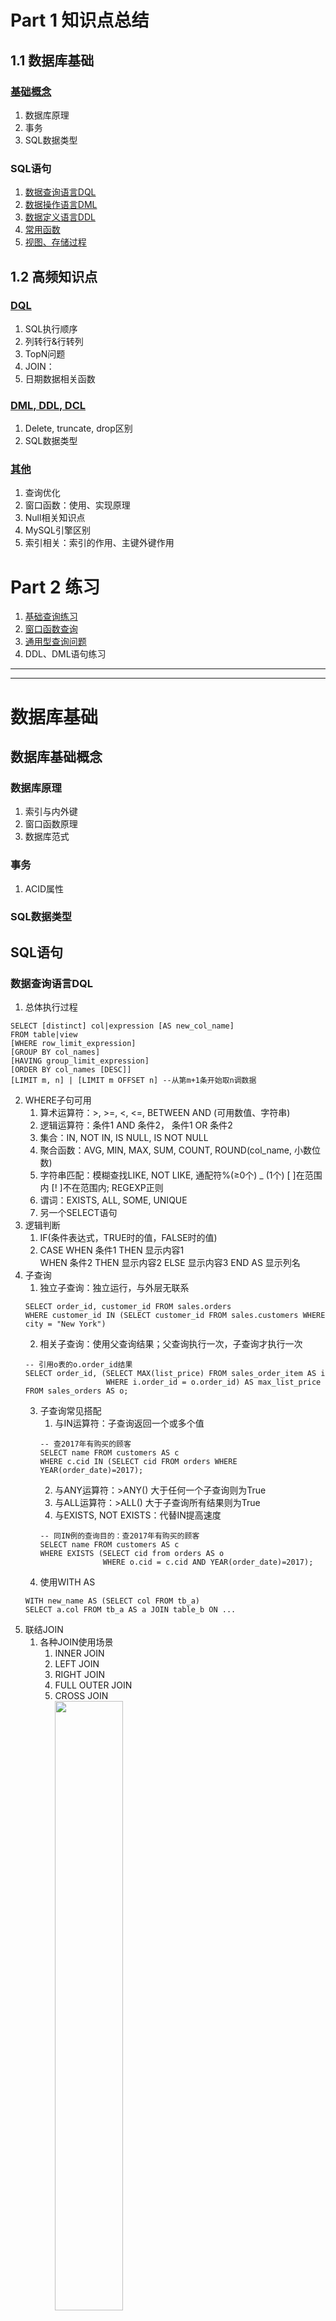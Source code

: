 # Part 1 知识点总结

## 1.1 数据库基础

### [基础概念](#db_basic)
1. 数据库原理
2. 事务
3. SQL数据类型

### SQL语句

1. [数据查询语言DQL](#sql_dql)
2. [数据操作语言DML](#sql_dml)
3. [数据定义语言DDL](#sql_ddl)
4. [常用函数](0203general_query.md)
5. [视图、存储过程](#view_procedure)

## 1.2 高频知识点

### [DQL](#02DQL)
1. SQL执行顺序
2. 列转行&行转列
3. TopN问题
5. JOIN：
6. 日期数据相关函数

### [DML, DDL, DCL](#02dml_ddl_dcl)
1. Delete, truncate, drop区别
2. SQL数据类型

### [其他](#02other_keypoints)

1. 查询优化
2. 窗口函数：使用、实现原理
3. Null相关知识点
4. MySQL引擎区别
5. 索引相关：索引的作用、主键外键作用

# Part 2 练习
1. [基础查询练习](0201searching.md)
2. [窗口函数查询](0202window_function.md)
3. [通用型查询问题](0203general_query.md)
4. DDL、DML语句练习

---
---

# 数据库基础

## <span id = "db_basic">数据库基础概念</span>
### 数据库原理
1. 索引与内外键
2. 窗口函数原理
3. 数据库范式

### 事务
1. ACID属性

### SQL数据类型

## <span id = "sql_gramma">SQL语句</span>

### <span id = "sql_dql">数据查询语言DQL</span>
1. 总体执行过程
```
SELECT [distinct] col|expression [AS new_col_name]
FROM table|view
[WHERE row_limit_expression]
[GROUP BY col_names]
[HAVING group_limit_expression]
[ORDER BY col_names [DESC]] 
[LIMIT m, n] | [LIMIT m OFFSET n] --从第m+1条开始取n调数据
```
2. WHERE子句可用
    1. 算术运算符：>, >=, <, <=, BETWEEN AND (可用数值、字符串)
    2. 逻辑运算符：条件1 AND 条件2， 条件1 OR 条件2
    3. 集合：IN, NOT IN, IS NULL, IS NOT NULL
    4. 聚合函数：AVG, MIN, MAX, SUM, COUNT, ROUND(col_name, 小数位数)
    5. 字符串匹配：模糊查找LIKE, NOT LIKE, 通配符%(≥0个) _ (1个) [ ]在范围内 [! ]不在范围内; REGEXP正则
    6. 谓词：EXISTS, ALL, SOME, UNIQUE
    7. 另一个SELECT语句
3. 逻辑判断
    1. IF(条件表达式，TRUE时的值，FALSE时的值)
    2. CASE WHEN 条件1 THEN 显示内容1  
            WHEN 条件2 THEN 显示内容2
            ELSE 显示内容3
            END AS 显示列名
4. 子查询
    1. 独立子查询：独立运行，与外层无联系
    ```
    SELECT order_id, customer_id FROM sales.orders
    WHERE customer_id IN (SELECT customer_id FROM sales.customers WHERE city = "New York")
    ```
    2. 相关子查询：使用父查询结果；父查询执行一次，子查询才执行一次
    ```
    -- 引用o表的o.order_id结果
    SELECT order_id, (SELECT MAX(list_price) FROM sales_order_item AS i
                      WHERE i.order_id = o.order_id) AS max_list_price
    FROM sales_orders AS o;
    ```
    3. 子查询常见搭配
        1. 与IN运算符：子查询返回一个或多个值
        ```
        -- 查2017年有购买的顾客
        SELECT name FROM customers AS c
        WHERE c.cid IN (SELECT cid FROM orders WHERE YEAR(order_date)=2017);
        ```
        2. 与ANY运算符：>ANY() 大于任何一个子查询则为True
        3. 与ALL运算符：>ALL() 大于子查询所有结果则为True
        4. 与EXISTS, NOT EXISTS：代替IN提高速度
        ```
        -- 同IN例的查询目的：查2017年有购买的顾客
        SELECT name FROM customers AS c
        WHERE EXISTS (SELECT cid from orders AS o
                      WHERE o.cid = c.cid AND YEAR(order_date)=2017);
        ```
    4. 使用WITH AS
    ```
    WITH new_name AS (SELECT col FROM tb_a)
    SELECT a.col FROM tb_a AS a JOIN table_b ON ...
    ```
5. 联结JOIN  
    1. 各种JOIN使用场景
        1. INNER JOIN
        2. LEFT JOIN
        3. RIGHT JOIN
        4. FULL OUTER JOIN
        5. CROSS JOIN  
            <img src="pics/join.jfif" width="50%" align="middle">
    2. JOIN条件在ON和WHERE的区别
    3. LEFT JOIN配对条件的执行顺序
6. 高级查询运算词: 含ALL为不消除结果的重复行
    1. UNION, UNION ALL
    2. EXCEPT, EXCEPT ALL
    3. INTERSECT, INTERSECT ALL

### <span id = "sql_dml">数据操作语言DML</span>
1. 插入
    1. 基本语句：INSERT INTO table_a(col1, col2, ...) VALUES(...) (...)
    2. 从另一表导入:  
    t2存在：INSERT INTO t2(col1, col2, ...) SELECT col1, col2, .. FROM t1
    t2不存在：SELECT col1, col2, ... INTO t2 FROM t1
    3. MySQL
        1. 插入若不存在：INSERT IGNORE INTO table_a VALUES(....)
        2. 创建时从另一张表插入：CREATE TABLE table_a SELECT col1, col2, ... FROM table_b
2. 更新
    1. 基本语句：UPDATE table_a SET col1 = value1 WHERE ...
    2. 使用另一张表更新：  
    UPDATE table_a SET table_a.col1 = table_b.col1 FROM table_a, table_b WHERE table_a.id = table_b.id
3. 删除：DELETE FROM table_a WHERE ...

### <span id = "sql_ddl">数据定义语言DDL</span>
1. 创建

2. 修改表

3. 删除表

### [常用函数](0203general_query.md)
1. 聚合函数
2. 时间函数
3. 数据清洗

### <span id = "view_procedure">视图、存储过程</span>

## 高频知识点
### <span id = "02DQL">DQL</span>
1. SQL执行顺序
2. 列转行&行转列
3. TopN问题
5. JOIN
6. 日期数据相关函数

### <span id = "02dml_ddl_dcl">DML, DDL, DCL</span>
1. Delete, truncate, drop区别
2. SQL数据类型

### <span id = "02other_keypoints">其他</span>
1. 查询优化
2. 窗口函数：使用、实现原理
3. Null相关知识点
4. MySQL引擎区别
5. 索引相关：索引的作用、主键外键作用
